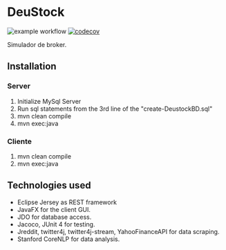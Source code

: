 # DeuStock 

![example workflow](https://github.com/futotta-risu/DeuStock/actions/workflows/maven.yml/badge.svg)
[![codecov](https://codecov.io/gh/futotta-risu/DeuStock/branch/main/graph/badge.svg?token=1PB4Q43DD5)](https://codecov.io/gh/futotta-risu/DeuStock)

Simulador de broker.

## Installation 
### Server
1. Initialize MySql Server
2. Run sql statements from the 3rd line of the "create-DeustockBD.sql"
3. mvn clean compile
4. mvn exec:java

### Cliente
1. mvn clean compile
2. mvn exec:java


## Technologies used
  * Eclipse Jersey as REST framework
  * JavaFX for the client GUI.
  * JDO for database access.
  * Jacoco, JUnit 4  for testing.
  * Jreddit, twitter4j, twitter4j-stream, YahooFinanceAPI for data scraping.
  * Stanford CoreNLP for data analysis. 
  
